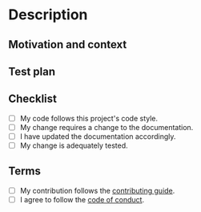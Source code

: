 <!--- Provide a general summary of your changes in the Title above -->
<!--- If you're unsure about any of the below, don't hesitate to ask. We're here to help! -->

# Description

<!--- Describe your changes in detail -->

## Motivation and context

<!--- Why is this change required? What problem does it solve? -->
<!--- If it fixes an open issue, please link to the issue here. -->

## Test plan

<!--- Please describe in detail how you tested your changes. -->

## Checklist

- [ ] My code follows this project's code style.
- [ ] My change requires a change to the documentation.
- [ ] I have updated the documentation accordingly.
- [ ] My change is adequately tested.

## Terms

- [ ] My contribution follows the [contributing guide](<https://github.com/softboiler/copier-pipeline/blob/main/CONTRIBUTING.md>).
- [ ] I agree to follow the [code of conduct](<https://github.com/softboiler/copier-pipeline/blob/main/.github/CODE_OF_CONDUCT.md>).
